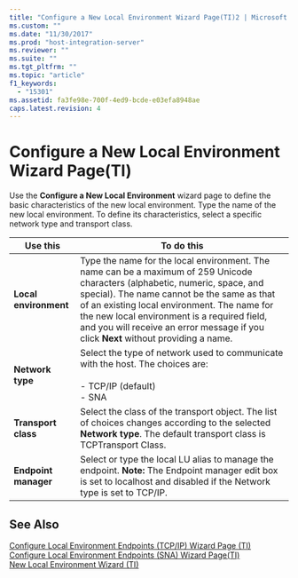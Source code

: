 ```yaml
---
title: "Configure a New Local Environment Wizard Page(TI)2 | Microsoft Docs"
ms.custom: ""
ms.date: "11/30/2017"
ms.prod: "host-integration-server"
ms.reviewer: ""
ms.suite: ""
ms.tgt_pltfrm: ""
ms.topic: "article"
f1_keywords: 
  - "15301"
ms.assetid: fa3fe98e-700f-4ed9-bcde-e03efa8948ae
caps.latest.revision: 4
---
```

# Configure a New Local Environment Wizard Page(TI)
Use the **Configure a New Local Environment** wizard page to define the basic characteristics of the new local environment. Type the name of the new local environment. To define its characteristics, select a specific network type and transport class.  
  
|Use this|To do this|  
|--------------|----------------|  
|**Local environment**|Type the name for the local environment. The name can be a maximum of 259 Unicode characters (alphabetic, numeric, space, and special). The name cannot be the same as that of an existing local environment. The name for the new local environment is a required field, and you will receive an error message if you click **Next** without providing a name.|  
|**Network type**|Select the type of network used to communicate with the host. The choices are:<br /><br /> -   TCP/IP (default)<br />-   SNA|  
|**Transport class**|Select the class of the transport object. The list of choices changes according to the selected **Network type**. The default transport class is TCPTransport Class.|  
|**Endpoint manager**|Select or type the local LU alias to manage the endpoint. **Note:**  The Endpoint manager edit box is set to localhost and disabled if the Network type is set to TCP/IP.|  
  
## See Also  
 [Configure Local Environment Endpoints (TCP/IP) Wizard Page (TI)](../HIS2010/configure-local-environment-endpoints-tcp-ip-wizard-page-ti-2.md)   
 [Configure Local Environment Endpoints (SNA) Wizard Page(TI)](../HIS2010/configure-local-environment-endpoints-sna-wizard-page-ti-2.md)   
 [New Local Environment Wizard (TI)](../HIS2010/new-local-environment-wizard-ti-1.md)